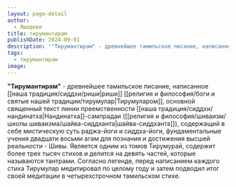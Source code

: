 ```yaml
---
layout: page-detail
author:
  - Яшодеви
title: тирумантирам
publishDate: 2024-09-01
description: '"Тирумантирам" - древнейшее тамильское писание, написанное риши Тирумуларом, основной священный текст линии преемственности Нандинатха-сампрадаи (шайва-сиддханта), содержащий в себе мистическую суть раджа-йоги и сиддха-йоги, фундаментальные учения двадцати восьми агам для познания и достижения высшей реальности - Шивы.'
tags:
  - тирумантирам
image:
---
```

**"Тирумантирам"** - древнейшее тамильское писание, написанное [[наша традиция/сиддхи/риши|риши]] [[религия и философия/боги и святые нашей традиции/тирумулар|Тирумуларом]], основной священный текст линии преемственности [[наша традиция/сиддхи/нандинатха|Нандинатха]]-сампрадаи ([[религия и философия/шиваизм/школы шиваизма/шайва-сиддханта|шайва-сиддханта]]), содержащий в себе мистическую суть раджа-йоги и сиддха-йоги, фундаментальные учения двадцати восьми агам для познания и достижения высшей реальности - Шивы. Является одним из томов Тирумурай, содержит более трех тысяч стихов и делится на девять частей, которые называются тантрами. Согласно легенде, перед написанием каждого стиха Тирумулар медитировал по целому году и затем подводил итог своей медитации в четырехстрочном тамильском стихе.

